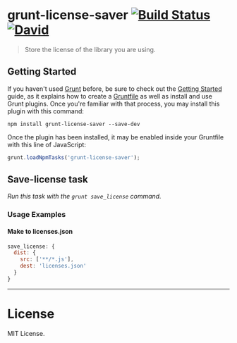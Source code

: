 # grunt-license-saver [![Build Status](https://travis-ci.org/kyo-ago/grunt-license-saver.png?branch=master)](https://travis-ci.org/kyo-ago/grunt-license-saver) [![David](https://david-dm.org/kyo-ago/grunt-license-saver.png)](https://david-dm.org/kyo-ago/grunt-license-saver.png)

> Store the license of the library you are using.

## Getting Started

If you haven't used [Grunt](http://gruntjs.com/) before, be sure to check out the [Getting Started](http://gruntjs.com/getting-started) guide, as it explains how to create a [Gruntfile](http://gruntjs.com/sample-gruntfile) as well as install and use Grunt plugins. Once you're familiar with that process, you may install this plugin with this command:

```shell
npm install grunt-license-saver --save-dev
```

Once the plugin has been installed, it may be enabled inside your Gruntfile with this line of JavaScript:

```js
grunt.loadNpmTasks('grunt-license-saver');
```

## Save-license task

_Run this task with the `grunt save_license` command._

### Usage Examples

#### Make to licenses.json
```js
save_license: {
  dist: {
    src: ['**/*.js'],
    dest: 'licenses.json'
  }
}
```

---

License
========

MIT License.

